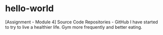 # hello-world
[Assignment - Module 4] Source Code Repositories - GitHub
I have started to try to live a healthier life. Gym more frequently and better eating.
